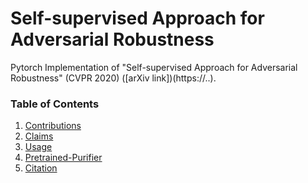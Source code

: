 # Self-supervised Approach for Adversarial Robustness

Pytorch Implementation of "Self-supervised Approach for Adversarial Robustness" (CVPR 2020) ([arXiv link])(https://..).

### Table of Contents  
1) [Contributions](#Contributions) <a name="Contributions"/>
2) [Claims](#Claims) <a name="Claims"/>
2) [Usage](#Usage) <a name="Usage"/>
3) [Pretrained-Purifier](#Pretrained-Purifier) <a name="Pretrained-Purifier"/>
4) [Citation](#Citation)  <a name="Citation"/>
